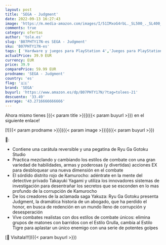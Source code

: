 ```yaml
---
layout: post
title: 'SEGA - Judgment'
date: 2022-09-13 16:27:43
image: 'https://m.media-amazon.com/images/I/51IMxoG4rbL._SL500_._SL400_.jpg'
comments: true
category: ofertas
author: 'tole.es'
slug: 'B07PHTY17N-es SEGA - Judgment'
sku: 'B07PHTY17N-es'
tags: [ 'Hardware y juegos para PlayStation 4','Juegos para PlayStation 4','Videojuegos','sega','🇪🇸', ]
actualPrice: 39.9 EUR
currency: EUR
price: 39.9
comparePrice: 59.99 EUR
prodname: 'SEGA - Judgment'
country: 'es'
flag: '🇪🇸'
brand: 'SEGA'
buyurl: 'https://www.amazon.es/dp/B07PHTY17N/?tag=tolees-21'
descuento: '33.49'
average: '43.2716666666666'
---
```


Ahora mismo tienes [{{< param title >}}]({{< param buyurl >}}) en el siguiente enlace!

[![{{< param prodname >}}]({{< param image >}})]({{< param buyurl >}})

🔎:

- Contiene una carátula reversible y una pegatina de Ryu Ga Gotoku Studio
- Practica mezclando y cambiando los estilos de combate con una gran variedad de habilidades, armas y poderosas (y divertidas) acciones EX para desbloquear una nueva dimensión en el combate
- El sórdido distrito rojo de Kamurocho: adéntrate en la mente del detective privado Takayuki Yagami y utiliza los innovadores sistemas de investigación para desentrañar los secretos que se esconden en lo mas profundo de la corrupción de Kamurocho
- De los creadores de la aclamada saga Yakuza: Ryu Ga Gotoku presenta Judgment, la dramática historia de un abogado, que ha perdido el honor, en busca de redención en un mundo lleno de corrupción y desesperación
- Vive combates realistas con dos estilos de combate únicos: elimina grupos de matones con barridos con el Estilo Grulla, cambia al Estilo Tigre para aplastar un único enemigo con una serie de potentes golpes

[🛒 Visítala!!!]({{< param buyurl >}})
